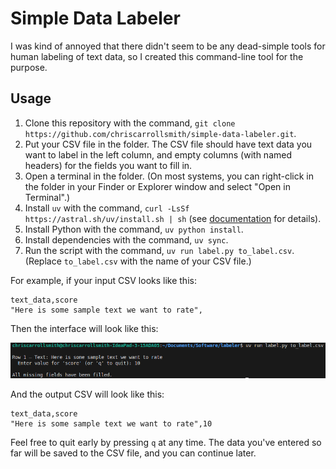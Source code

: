 # Simple Data Labeler

I was kind of annoyed that there didn't seem to be any dead-simple tools for human labeling of text data, so I created this command-line tool for the purpose.

## Usage

1. Clone this repository with the command, `git clone https://github.com/chriscarrollsmith/simple-data-labeler.git`.
1. Put your CSV file in the folder. The CSV file should have text data you want to label in the left column, and empty columns (with named headers) for the fields you want to fill in.
1. Open a terminal in the folder. (On most systems, you can right-click in the folder in your Finder or Explorer window and select "Open in Terminal".)
1. Install `uv` with the command, `curl -LsSf https://astral.sh/uv/install.sh | sh` (see [documentation](https://docs.astral.sh/uv/getting-started/installation/) for details).
1. Install Python with the command, `uv python install`.
1. Install dependencies with the command, `uv sync`.
1. Run the script with the command, `uv run label.py to_label.csv`. (Replace `to_label.csv` with the name of your CSV file.)

For example, if your input CSV looks like this:

``` csv
text_data,score
"Here is some sample text we want to rate",
```

Then the interface will look like this:

![Example interface](example.png)

And the output CSV will look like this:

``` csv
text_data,score
"Here is some sample text we want to rate",10
```

Feel free to quit early by pressing `q` at any time. The data you've entered so far will be saved to the CSV file, and you can continue later.
